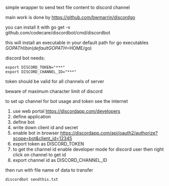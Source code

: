 simple wrapper to send text file content to discord channel

main work is done by https://github.com/bwmarrin/discordgo

you can install it with go get -v github.com/codecare/discordbot/cmd/discordbot

this will install an executable in your default path for go executables $GOPATH/bin (default GOPATH=$HOME/go)

discord bot needs:

	export DISCORD_TOKEN="***"
	export DISCORD_CHANNEL_ID="***"

token should be valid for all channels of server

beware of maximum character limit of discord

to set up channel for bot usage and token see the internet

1. use web portal https://discordapp.com/developers
2. define application
3. define bot
4. write down client id and secret
5. enable bot in browser
   https://discordapp.com/api/oauth2/authorize?scope=bot&client_id=12345
6. export token as DISCORD_TOKEN
7. to get the channel id enable developer mode for discord user
   then right click on channel to get id
8. export channel id as DISCORD_CHANNEL_ID

then run with file name of data to transfer

	discordbot sendthis.txt



    